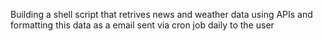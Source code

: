 Building a shell script that retrives news and weather data using APIs and formatting this data as a email sent via cron job daily to the user

